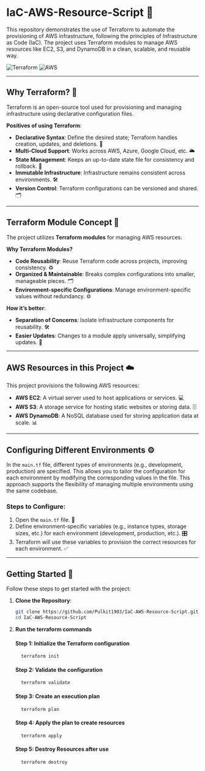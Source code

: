 # IaC-AWS-Resource-Script 🚀

This repository demonstrates the use of Terraform to automate the provisioning of AWS infrastructure, following the principles of Infrastructure as Code (IaC). The project uses Terraform modules to manage AWS resources like EC2, S3, and DynamoDB in a clean, scalable, and reusable way.

![Terraform](https://img.shields.io/badge/IaC-Terraform-5C4EE5?logo=terraform&logoColor=white)
![AWS](https://img.shields.io/badge/Cloud-AWS-FF9900?logo=amazonaws&logoColor=white)

---

## Why Terraform? 🤔

Terraform is an open-source tool used for provisioning and managing infrastructure using declarative configuration files.

**Positives of using Terraform**:

- **Declarative Syntax**: Define the desired state; Terraform handles creation, updates, and deletions. 🧩
- **Multi-Cloud Support**: Works across AWS, Azure, Google Cloud, etc. 🌥️
- **State Management**: Keeps an up-to-date state file for consistency and rollback. 🔄
- **Immutable Infrastructure**: Infrastructure remains consistent across environments. 🛠️
- **Version Control**: Terraform configurations can be versioned and shared. 🗂️

---

## Terraform Module Concept 🔧

The project utilizes **Terraform modules** for managing AWS resources.

**Why Terraform Modules?** 

- **Code Reusability**: Reuse Terraform code across projects, improving consistency. ♻️
- **Organized & Maintainable**: Breaks complex configurations into smaller, manageable pieces. 🗂️
- **Environment-specific Configurations**: Manage environment-specific values without redundancy. ⚙️

**How it’s better**:

- **Separation of Concerns**: Isolate infrastructure components for reusability. 🛠️
- **Easier Updates**: Changes to a module apply universally, simplifying updates. 🔄

---

## AWS Resources in this Project ☁️

This project provisions the following AWS resources:

- **AWS EC2**: A virtual server used to host applications or services. 💻
- **AWS S3**: A storage service for hosting static websites or storing data. 🗄️
- **AWS DynamoDB**: A NoSQL database used for storing application data at scale. 📊

---

## Configuring Different Environments ⚙️

In the `main.tf` file, different types of environments (e.g., development, production) are specified. This allows you to tailor the configuration for each environment by modifying the corresponding values in the file. This approach supports the flexibility of managing multiple environments using the same codebase.

### Steps to Configure:

1. Open the `main.tf` file. 📝
2. Define environment-specific variables (e.g., instance types, storage sizes, etc.) for each environment (development, production, etc.). 🎛️
3. Terraform will use these variables to provision the correct resources for each environment. ✅

---

## Getting Started 🚀

Follow these steps to get started with the project:

1. **Clone the Repository**:

   ```bash
   git clone https://github.com/Pulkit1903/IaC-AWS-Resource-Script.git
   cd IaC-AWS-Resource-Script
   
2. **Run the terraform commands**
   #### Step 1: Initialize the Terraform configuration
         terraform init
   #### Step 2: Validate the configuration
         terraform validate
   #### Step 3: Create an execution plan
         terraform plan
   #### Step 4: Apply the plan to create resources
         terraform apply
   #### Step 5: Destroy Resources after use
         terraform destroy
